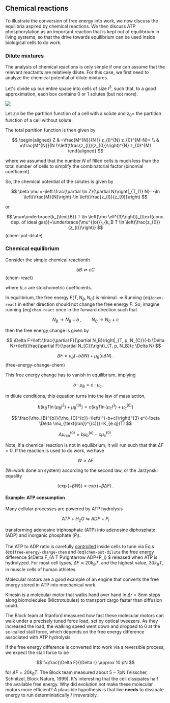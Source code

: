 ## Chemical reactions

To illustrate the conversion of free energy into work, we now discuss the equilibria aspired by chemical reactions. We then discuss ATP phosphorylation as an important reaction that is kept out of equilibrium in living systems, so that the drive towards equilibrium can be used inside biological cells to do work. 

### Dilute mixtures

The analysis of chemical reactions is only simple if one can assume that the relevant reactants are relatively dilute. For this case, we first need to analyze the chemical potential of dilute mixtures.

Let's divide up our entire space into cells of size $l^3$, such that, to a good approximation, each box contains 0 or $1$ solutes (but not more).

![](https://cdn.mathpix.com/cropped/2024_02_13_49b9f01954f567005214g-03.jpg?height=870&width=1807&top_left_y=4&top_left_x=304)

Let $z_{l} \equiv$ be the partition function of a cell with a solute and $z_{0}=$ the partition function of a cell without solute.

The total partition function is then given by

$$
\begin{aligned}
Z & =\frac{M^{N}}{N !} z_{l}^{N} z_{0}^{M-N}= \\
& =\frac{M^{N}}{N !}\left(\frac{z_{l}}{z_{0}}\right)^{N} z_{0}^{M} 
\end{aligned}
$$

where we assumed that the number $N$ of filled cells is much less than the total number of cells to simplify the combinatorial factor (binomial coefficient).

So, the chemical potential of the solutes is given by

$$
\beta \mu =-\left.\frac{\partial \ln Z}{\partial N}\right|_{T_{1} N}=-\ln \left(\frac{M}{N}\right)-\ln \left(\frac{z_{l}}{z_{0}}\right)
$$

or

$$
\mu=\underbrace{k_{\text{B}} T \ln \left(\rho \ell^{3}\right)}_{\text{conc. dep. of ideal gas}}+\underbrace{\mu^{(o)}}_{k_B T  \ln \left(\frac{z_{0}}{z_{l}}\right)}
$$ (chem-pot-dilute)




### Chemical equilibrium

Consider the simple chemical reactionth

$$
b B \rightleftharpoons c C
$$ (chem-react)

where $b, c$ are stoichometric coefficients.

In equilibrium, the free energy $F\left(T, N_{B}, N_{C}\right)$ is minimal. $\Rightarrow$ Running {eq}`chem-react` in either direction should not change
the free energy $F$. So, imagine running {eq}`chem-react` once in the forward direction such that

$$
N_{B} \rightarrow N_{B}-b  \;,\qquad N_{C} \rightarrow N_{C}+c 
$$

then the free energy change is given by

$$
\Delta F=\left.\frac{\partial F}{\partial N_B}\right|_{T, p, N_{C}}(-b \Delta N)+\left(\frac{\partial F}{\partial N_{C}}\right)_{T, p, N_B}(c \Delta N)
$$

$$
\Delta F=\mu_{B}(-b \Delta N)+\mu_{B}(c \Delta N)\;.
$$ (free-energy-change-chem)

This free energy change has to vanish in equilibrium, implying 

$$
 \quad b \cdot \mu_{B}=c \cdot \mu_{c} .
$$

In dilute conditions, this equation turns into the law of mass action,

$$
b\left(k_{B} T \ln\left(\rho_{B} l^{3}\right)+\mu_{B}^{(0)}\right)=c\left(k_{B} T  \ln \left(\rho_{c} l^{3}\right)+\mu_{c}^{(0)}\right) 
$$

$$
\frac{\rho_{B}^{b}}{\rho_{C}^{c}}=\left(l^{-b+c}\right)^{3} e^{-\beta \Delta \mu_{\text{rxn}}^{(c)}}=K_{e q}(T) 
$$

$$
\Delta \mu_{\text{rxn}}^{(0)}=b \mu_{b}^{(a)}-c \mu_{c}^{(0)} .
$$



Note, if a chemical reaction is not in equilibrium, it will run such that that $\Delta F <0$. If the reaction is
used to do work, we have

$$
W \geqslant \Delta F
$$

(W=work done on system) according to the second law, or the Jarzynski equality

$$
\langle\exp(-\beta W)\rangle = \exp(-\beta \Delta F) \;.
$$


#### Example: ATP consumption

Many cellular processes are powered by ATP hydrolysis

$$
A T P + H_2 O\leftrightarrows A D P+P_i
$$ 

transforming adenosine triphosphate (ATP) into adenosine diphosphate (ADP) and inorganic phosphate ($P_i$).

The ATP to ADP ratio is carefully [controlled](https://book.bionumbers.org/how-much-energy-is-released-in-atp-hydrolysis/) inside cells to tune via Eq.s {eq}`free-energy-change-chem` and {eq}`chem-pot-dilute` the free energy difference $\Delta F_{A T P\rightarrow ADP+P_i} $ released when ATP is hydrolyzed. For most cell types, $\Delta F\approx 20k_B T$, and the highest value, $30 k_BT$, in muscle cells of human athletes. 



Molecular motors are a good example of 
an engine that converts the free energy stored in ATP into mechanical work. 


Kinesin is a molecular motor that walks hand over hand in $\Delta r= 8$nm steps along biomolecules (Mictrotubules) to transport cargo faster than diffusion could.

The Block team at Stanford measured how fast these molecular motors can walk under a precisely tuned force load, set by optical tweezers. As they increased the load, the walking speed went down and dropped to 0 at the so-called stall force, which depends on the free energy difference associated with ATP hydrolysis. 

If the free energy difference is converted into work via a reversible process, we expect the stall force to be 

$$
f=\frac{\Delta F}{\Delta r} \approx 10 pN
$$

for $\Delta F=20 k_BT$. The Block team measured about $5-7$pN (Visscher, Schnitzel, Block Nature, 1999). It's interesting that the cell dissipates half the available free energy. Why did evolution not make these molecular motors more efficient? A plausible hypothesis is that live **needs** to dissipate energy to run deterministically / irreversibly.



